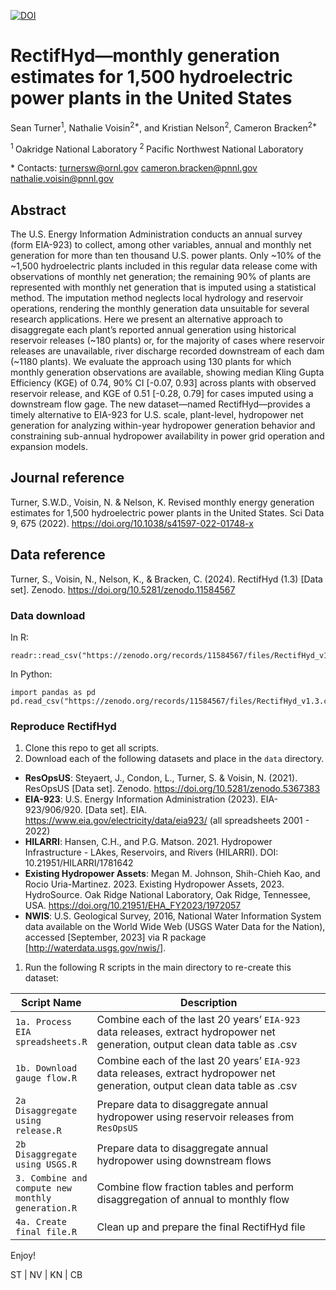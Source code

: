 [![DOI](https://zenodo.org/badge/DOI/10.5281/zenodo.11584567.svg)](https://doi.org/10.5281/zenodo.11584567)

# RectifHyd—monthly generation estimates for 1,500 hydroelectric power plants in the United States

Sean Turner<sup>1</sup>, Nathalie Voisin<sup>2\*</sup>, and Kristian
Nelson<sup>2</sup>, Cameron Bracken<sup>2\*</sup>

<sup>1 </sup> Oakridge National Laboratory <sup>2 </sup> Pacific
Northwest National Laboratory

\* Contacts: <turnersw@ornl.gov> <cameron.bracken@pnnl.gov>
<nathalie.voisin@pnnl.gov>

## Abstract

The U.S. Energy Information Administration conducts an annual survey
(form EIA-923) to collect, among other variables, annual and monthly net
generation for more than ten thousand U.S. power plants. Only ~10% of
the ~1,500 hydroelectric plants included in this regular data release
come with observations of monthly net generation; the remaining 90% of
plants are represented with monthly net generation that is imputed using
a statistical method. The imputation method neglects local hydrology and
reservoir operations, rendering the monthly generation data unsuitable
for several research applications. Here we present an alternative
approach to disaggregate each plant’s reported annual generation using
historical reservoir releases (~180 plants) or, for the majority of
cases where reservoir releases are unavailable, river discharge recorded
downstream of each dam (~1180 plants). We evaluate the approach using
130 plants for which monthly generation observations are available,
showing median Kling Gupta Efficiency (KGE) of 0.74, 90% CI \[-0.07,
0.93\] across plants with observed reservoir release, and KGE of 0.51
\[-0.28, 0.79\] for cases imputed using a downstream flow gage. The new
dataset—named RectifHyd—provides a timely alternative to EIA-923 for
U.S. scale, plant-level, hydropower net generation for analyzing
within-year hydropower generation behavior and constraining sub-annual
hydropower availability in power grid operation and expansion models.

## Journal reference

Turner, S.W.D., Voisin, N. & Nelson, K. Revised monthly energy
generation estimates for 1,500 hydroelectric power plants in the United
States. Sci Data 9, 675 (2022).
<https://doi.org/10.1038/s41597-022-01748-x>

## Data reference

Turner, S., Voisin, N., Nelson, K., & Bracken, C. (2024). RectifHyd
(1.3) \[Data set\]. Zenodo. <https://doi.org/10.5281/zenodo.11584567>

### Data download

In R:

    readr::read_csv("https://zenodo.org/records/11584567/files/RectifHyd_v1.3.csv")

In Python:

    import pandas as pd
    pd.read_csv("https://zenodo.org/records/11584567/files/RectifHyd_v1.3.csv")

### Reproduce RectifHyd

1.  Clone this repo to get all scripts.
2.  Download each of the following datasets and place in the `data`
    directory.

-   **ResOpsUS**: Steyaert, J., Condon, L., Turner, S. & Voisin, N.
    (2021). ResOpsUS \[Data set\]. Zenodo.
    <https://doi.org/10.5281/zenodo.5367383>
-   **EIA-923**: U.S. Energy Information Administration (2023).
    EIA-923/906/920. \[Data set\]. EIA.
    <https://www.eia.gov/electricity/data/eia923/> (all spreadsheets
    2001 - 2022)
-   **HILARRI**: Hansen, C.H., and P.G. Matson. 2021. Hydropower
    Infrastructure - LAkes, Reservoirs, and Rivers (HILARRI). DOI:
    10.21951/HILARRI/1781642
-   **Existing Hydropower Assets**: Megan M. Johnson, Shih-Chieh Kao,
    and Rocio Uria-Martinez. 2023. Existing Hydropower Assets, 2023.
    HydroSource. Oak Ridge National Laboratory, Oak Ridge, Tennessee,
    USA. <https://doi.org/10.21951/EHA_FY2023/1972057>
-   **NWIS**: U.S. Geological Survey, 2016, National Water Information
    System data available on the World Wide Web (USGS Water Data for the
    Nation), accessed \[September, 2023\] via R package
    \[<http://waterdata.usgs.gov/nwis/>\].

1.  Run the following R scripts in the main directory to re-create this
    dataset:

<table>
<colgroup>
<col style="width: 17%" />
<col style="width: 82%" />
</colgroup>
<thead>
<tr class="header">
<th>Script Name</th>
<th>Description</th>
</tr>
</thead>
<tbody>
<tr class="odd">
<td><code>1a. Process EIA spreadsheets.R</code></td>
<td>Combine each of the last 20 years’ <code>EIA-923</code> data
releases, extract hydropower net generation, output clean data table as
.csv</td>
</tr>
<tr class="even">
<td><code>1b. Download gauge flow.R</code></td>
<td>Combine each of the last 20 years’ <code>EIA-923</code> data
releases, extract hydropower net generation, output clean data table as
.csv</td>
</tr>
<tr class="odd">
<td><code>2a Disaggregate using release.R</code></td>
<td>Prepare data to disaggregate annual hydropower using reservoir
releases from <code>ResOpsUS</code></td>
</tr>
<tr class="even">
<td><code>2b Disaggregate using USGS.R</code></td>
<td>Prepare data to disaggregate annual hydropower using downstream
flows</td>
</tr>
<tr class="odd">
<td><code>3. Combine and compute new monthly generation.R</code></td>
<td>Combine flow fraction tables and perform disaggregation of annual to
monthly flow</td>
</tr>
<tr class="even">
<td><code>4a. Create final file.R</code></td>
<td>Clean up and prepare the final RectifHyd file</td>
</tr>
</tbody>
</table>

Enjoy!

ST | NV | KN | CB
